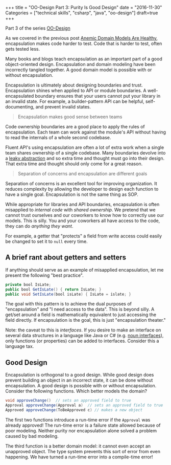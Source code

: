 +++
title = "OO-Design Part 3: Purity Is Good Design"
date = "2016-11-30"
Categories = ["technical skills", "csharp", "java", "oo-design"]
draft=true
+++

Part 3 of the series [OO-Design](/categories/oo-design/)

As we covered in the previous post
[Anemic Domain Models Are Healthy](/anemic-domain-model/), encapsulation makes
code harder to test. Code that is harder to test, often gets tested less.

Many books and blogs teach encapsulation as an important part of a good
object-oriented design. Encapsulation and domain modeling have been incorrectly
tangled together. A good domain model is possible with or without encapsulation.

Encapsulation is ultimately about designing boundaries and trust. Encapsulation
shines when applied to API or module boundaries. A well-encapsulated boundary
ensures that your users cannot put your library in an invalid state. For
example, a builder-pattern API can be helpful, self-documenting, and prevent
invalid states.

> Encapsulation makes good sense between teams

Code ownership boundaries are a good place to apply the rules of encapsulation.
Each team can work against the module's API without having to read the internals
of a whole second codebase.

Fluent API's using encapsulation are often a lot of extra work when a single
team shares ownership of a single codebase. Many boundaries devolve into a
[leaky abstraction](https://en.wikipedia.org/wiki/Leaky_abstraction) and so
extra time and thought must go into their design. That extra time and thought
should only come for a great reason.

> Separation of concerns and encapsulation are different goals

Separation of concerns is an excellent tool for improving organization. It
reduces complexity by allowing the developer to design each function to have a
single goal. Encapsulation is not the same thing as SOP. 

While appropriate for libraries and API boundaries, encapsulation is often
misapplied to _internal code_ with _shared ownership_. We pretend that we cannot
trust ourselves and our coworkers to know how to correctly use our models. This
is silly. You and your coworkers all have access to the code, they can do
_anything they want_. 

For example, a getter that "protects" a field from write access could easily be
changed to set it to ```null``` every time. 

## A brief rant about getters and setters

If anything should serve as an example of misapplied encapsulation, let me
present the following "best practice".

``` java
private bool IsLate;
public bool GetIsLate() { return IsLate; }
public void SetIsLate(bool isLate) { IsLate = islate; }
```

The goal with this pattern is to achieve the dual purposes of "encapsulation"
and "I need access to the data". This is beyond silly. A get/set around a field
is mathematically equivalent to just accessing the field directly. If
encapsulation is the goal, this is just "encapsulation theater."

Note: the caveat to this is _interfaces_. If you desire to make an interface on
several data structures in a language like Java or C# (e.g.
[noun interfaces](/better-oo-design/)), only functions (or properties) can be
added to interfaces. Consider this a language tax.

## Good Design

Encapsulation is orthogonal to a good design. While good design does prevent
building an object in an incorrect state, it can be done without encapsulation.
A good design is possible with or without encapsulation. Consider the following
functions. Which better models the domain?


``` java
void approveChange()  // sets an approved field to true
Approval approveChange(Approval a)  // sets an approved field to true
Approved approveChange(ToBeApproved c) // makes a new object
```

The first two functions introduce a run-time error if the ```Approval``` was
already approved! The run-time error is a failure state allowed because of poor
modeling. Neither purity nor encapsulation alone solved a problem caused by bad
modeling.

The third function is a better domain model: it cannot even accept an unapproved
object. The type system prevents this sort of error from even happening. We have
turned a run-time error into a compile-time error!
